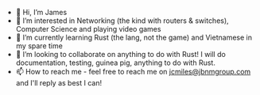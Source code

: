 - 👋 Hi, I’m James
- 👀 I’m interested in Networking (the kind with routers & switches), Computer Science and playing video games 
- 🌱 I’m currently learning Rust (the lang, not the game) and Vietnamese in my spare time
- 💞️ I’m looking to collaborate on anything to do with Rust! I will do documentation, testing, guinea pig, anything to do with Rust.
- 📫 How to reach me - feel free to reach me on jcmiles@jbnmgroup.com and I'll reply as best I can!

<!---
jmstudyacc/jmstudyacc is a ✨ special ✨ repository because its `README.md` (this file) appears on your GitHub profile.
You can click the Preview link to take a look at your changes.
--->
